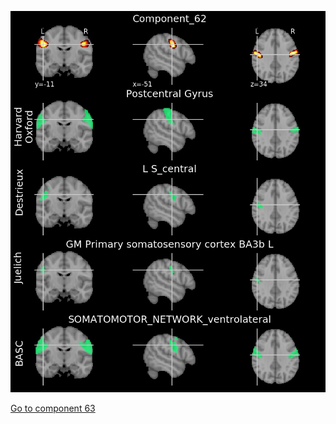 ![62](preliminary/62.jpg "Component 62")

[Go to component 63](https://parietal-inria.github.io/MODL_atlas/64/63 "Component 63")
